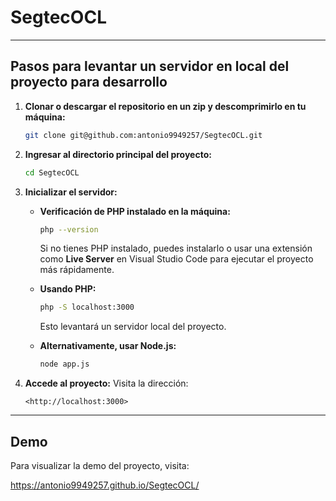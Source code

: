 # SegtecOCL

---

## Pasos para levantar un servidor en local del proyecto para desarrollo

1. **Clonar o descargar el repositorio en un zip y descomprimirlo en tu máquina:**
    
    ```bash
    git clone git@github.com:antonio9949257/SegtecOCL.git
    
    ```
    
2. **Ingresar al directorio principal del proyecto:**
    
    ```bash
    cd SegtecOCL
    
    ```
    
3. **Inicializar el servidor:**
    - **Verificación de PHP instalado en la máquina:**
        
        ```bash
        php --version
        
        ```
        
        Si no tienes PHP instalado, puedes instalarlo o usar una extensión como **Live Server** en Visual Studio Code para ejecutar el proyecto más rápidamente.
        
    - **Usando PHP:**
        
        ```bash
        php -S localhost:3000
        
        ```
        
        Esto levantará un servidor local del proyecto.
        
    - **Alternativamente, usar Node.js:**
        
        ```bash
        node app.js
        
        ```
        
4. **Accede al proyecto:**
Visita la dirección:
    
    ```
    <http://localhost:3000>
    
    ```
    

---

## Demo

Para visualizar la demo del proyecto, visita:

https://antonio9949257.github.io/SegtecOCL/